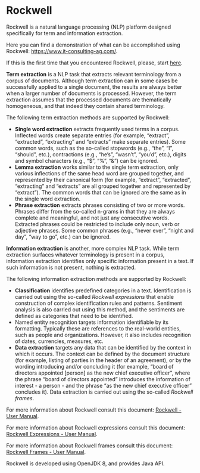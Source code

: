 <h1>Rockwell</h1>
<p>Rockwell is a natural language processing (NLP) platform designed specifically for term and information extraction.</p>
<p>Here you can find a demonstration of what can be accomplished using Rockwell: <a href="https://www.it-consulting-ag.com/" target="_blank">https://www.it-consulting-ag.com/</a>.</p>
<p>If this is the first time that you encountered Rockwell, please, start <a href="https://docs.google.com/document/d/16nKRYP3EPy2j8VgdZYZXXQHIqGU8gvrJSRCJPmbnWIs/edit?usp=sharing" target="_blank">here</a>.</p> 
<p><b>Term extraction</b> is a NLP task that extracts relevant terminology from a corpus of documents. Although term extraction can in some cases be successfully applied to a single document, the results are always better when a larger number of documents is processed. However, the term extraction assumes that the processed documents are thematically homogeneous, and that indeed they contain shared terminology.</p>
<p>The following term extraction methods are supported by Rockwell:</p>
<ul>
  <li><b>Single word extraction</b> extracts frequently used terms in a corpus. Inflected words create separate entries (for example, “extract”, “extracted”, “extracting” and “extracts” make separate entries). Some common words, such as the so-called stopwords (e.g., “the”, “I”, “should”, etc.),  contractions (e.g., “he’s”, “wasn’t”, “you’d”, etc.), digits and symbol characters (e.g., “$”, “%”, “&”)  can be ignored.</li>
  <li><b>Lemma extraction</b> works similar to the single term extraction, only various inflections of the same head word are grouped together, and represented by their canonical form (for example, “extract”, “extracted”, “extracting” and “extracts” are all grouped together and represented by “extract”). The common words that can be ignored are the same as in the single word extraction.</li>
  <li><b>Phrase extraction</b> extracts phrases consisting of two or more words. Phrases differ from the so-called n-grams in that they are always complete and meaningful, and not just any consecutive words. Extracted phrases could be restricted to include only noun, verb or adjective phrases. Some common phrases (e.g., “never ever”, “night and day”, “way to go”, etc.) can be ignored.</li>
</ul>
<p><b>Information extraction</b> is another, more complex NLP task. While term extraction surfaces whatever terminology is present in a corpus, information extraction identifies only specific information present in a text. If such information is not present, nothing is extracted.</p>
<p>The following information extraction methods are supported by Rockwell:</p>
<ul>
  <li><b>Classification</b> identifies predefined categories in a text. Identification is carried out using the so-called <i>Rockwell expressions</i> that enable construction of complex identification rules and patterns. Sentiment analysis is also carried out using this method, and the sentiments are defined as categories that need to be identified.</li>
<li>Named entity recognition targets information identifiable by its formatting. Typically these are references to the real-world entities, such as people and organizations. However, it also includes recognition of dates, currencies, measures, etc.</li>
  <li><b>Data extraction</b> targets any data that can be identified by the context in which it occurs. The context can be defined by the document structure (for example, listing of parties in the header of an agreement), or by the wording introducing and/or concluding it (for example, “board of directors appointed [person] as the new chief executive officer”, where the phrase “board of directors appointed” introduces the information of interest - a person - and the phrase “as the new chief executive officer” concludes it). Data extraction is carried out using the so-called <i>Rockwell frames</i>.</li>
</ul>
<p>For more information about Rockwell consult this document: <a href="https://docs.google.com/document/d/1CjDsEowbBLBOoJs1OrC4tV807-B14b1feAvtTepauHc/edit?usp=sharing" targer="_blank">Rockwell - User Manual</a>.</p>
<p>For more information about Rockwell expressions consult this document: <a href="https://docs.google.com/document/d/1wMYCXAOm0cmJ4z5PHLRK5JyPsBY-p3vEYnupik-QT-A/edit?usp=sharing" target="_blank">Rockwell Expressions - User Manual</a>.</p>
<p>For more information about Rockwell frames consult this document: <a href="https://docs.google.com/document/d/16ehTwHFVetysFeySPHOQ8aue64FrN-F5dwVi2xKFVVc/edit?usp=sharing" target="_blank">Rockwell Frames - User Manual</a>.</p>
<p>Rockwell is developed using OpenJDK 8, and provides Java API.</p>
